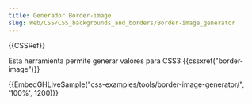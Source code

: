 ```yaml
---
title: Generador Border-image
slug: Web/CSS/CSS_backgrounds_and_borders/Border-image_generator
---
```


{{CSSRef}}

Esta herramienta permite generar valores para CSS3 {{cssxref("border-image")}}

{{EmbedGHLiveSample("css-examples/tools/border-image-generator/", '100%', 1200)}}
